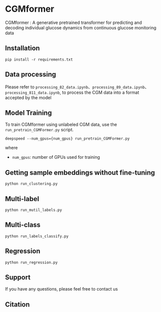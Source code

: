 # CGMformer

CGMformer : A generative pretrained transformer for predicting and decoding individual glucose dynamics from continuous glucose monitoring data 


## Installation

```
pip install -r requirements.txt
```



## Data processing

Please refer to `processing_82_data.ipynb`、`processing_89_data.ipynb`、`processing_811_data.ipynb`, to process the CGM data into a format accepted by the model



## Model Training

To train CGMformer using unlabeled CGM data, use the `run_pretrain_CGMFormer.py` script.

```
deepspeed --num_gpus={num_gpus} run_pretrain_CGMFormer.py
```

where
- `num_gpus`: number of GPUs used for training



## Getting sample embeddings without fine-tuning

```
python run_clustering.py
```



## Multi-label

```
python run_mutil_labels.py
```



## Multi-class
```
python run_labels_classify.py
```



## Regression
```
python run_regression.py
```



## Support

If you have any questions, please feel free to contact us  



## Citation

